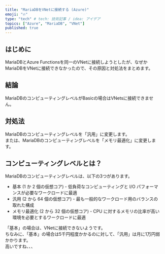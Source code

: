 ```yaml
---
title: "MariaDBをVNetに接続する (Azure)"
emoji: "🔥"
type: "tech" # tech: 技術記事 / idea: アイデア
topics: ["Azure", "MariaDB", "VNet"]
published: true
---
```


## はじめに

MariaDBとAzure Functionsを同一のVNetに接続しようとしたが、なぜかMariaDBをVNetに接続できなかったので、その原因と対処法をまとめます。  

## 結論

MariaDBのコンピューティングレベルがBasicの場合はVNetsに接続できません。  

## 対処法

MariaDBのコンピューティングレベルを「汎用」に変更します。  
または、MariaDBのコンピューティングレベルを「メモリ最適化」に変更します。  

## コンピューティングレベルとは？

MariaDBのコンピューティングレベルは、以下の3つがあります。  

- 基本 (1 か 2 個の仮想コア) - 低負荷なコンピューティングと I/O パフォーマンスが必要なワークロードに最適
- 汎用 (2 から 64 個の仮想コア) - 最も一般的なワークロード用のバランスの取れた構成
- メモリ最適化 (2 から 32 個の仮想コア) - CPU に対するメモリの比率が高い環境を必要とするワークロードに最適

「基本」の場合は、VNetに接続できないようです。  
ちなみに、「基本」の場合は5千円程度かかるのに対して、「汎用」は月に1万円弱かかります。  
高いですね、、、  
